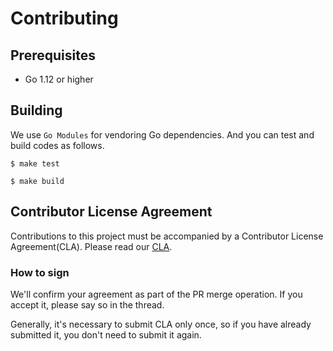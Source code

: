 # Contributing

## Prerequisites

- Go 1.12 or higher

## Building

We use `Go Modules` for vendoring Go dependencies.
And you can test and build codes as follows.

```
$ make test

$ make build
```

## Contributor License Agreement

Contributions to this project must be accompanied by a Contributor License Agreement(CLA). Please read our [CLA](https://zlabjp.github.io/cla/). 

### How to sign

We'll confirm your agreement as part of the PR merge operation.
If you accept it, please say so in the thread.

Generally, it's necessary to submit CLA only once, so if you have already submitted it, you don't need to submit it again.
